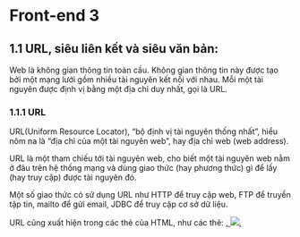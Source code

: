 # Front-end 3

## 1.1 URL, siêu liên kết và siêu văn bản:

Web là không gian thông tin toàn cầu. Không gian thông tin này được tạo bởi một mạng lưới gồm nhiều tài nguyên kết nối với nhau.
Mỗi một tài nguyên được định vị bằng một địa chỉ duy nhất, gọi là URL.

### 1.1.1 URL

URL(Uniform Resource Locator),  “bộ định vị tài nguyên thống nhất”, hiểu nôm na là “địa chỉ của một tài nguyên web”, hay địa chỉ web (web address).

URL là một tham chiếu tới tài nguyên web, 
cho biết một tài nguyên web nằm ở đâu trên hệ thống mạng 
và dùng giao thức (hay phương thức) gì để lấy (hay truy cập) được tài nguyên đó.

Một số giao thức có sử dụng URL như HTTP để truy cập web,
FTP để truyền tập tin, mailto để gửi email, JDBC để truy cập cơ sở dữ liệu.

URL cũng xuất hiện trong các thẻ của HTML, như các thẻ: <a href=URL>, <img src=URL>, <script src=URL>, <link href=URL>.

![image](https://blogger.googleusercontent.com/img/b/R29vZ2xl/AVvXsEhRmzNxBTrylqOwoQnfI3GQ-dM5NVu8LpZnd2NVQySzKNnBrlVMNDPHqkQlyJ8WkGPe1y5B9nEcWjXcEq4EjfU_BD6ALUOG-Vg1l7YXuM2k-34NLKIH2Jr04M2SEKApIDj7BaLQmclTV38/w400-h84/Dinh+dang+cua+URL+1.jpg)

- Scheme là giao thức được sử dụng để trao đổi thông tin giữa client và server. 
Một số scheme phổ biến: http, https, ftp, file, mailto, data, irc. 
Scheme được ngăn cách với các thành phần phía sau bằng dấu “://”.

- Domain (hay domain name) là tên miền của máy server, cũng được gọi là hostname.  
Máy tính của người dùng sẽ đổi tên miền này thành địa chỉ IP để nó có thể tìm thấy và giao tiếp với máy server.

- Port là cổng, được sử dụng để giao tiếp giữa client và server.
Trong giao thức HTTP nếu không chỉ định rõ, thì giá trị của port sẽ được ngầm hiểu là 80, giao thức HTTPS là 443.

- Path là đường dẫn (đường dẫn thư mục, đường dẫn tuyệt đối) của tài nguyên web trên máy server.
Đường dẫn luôn bắt đầu bằng dấu xuyệt (slash) (/),
có nghĩa là thư mục gốc, mỗi thư mục ngăn cách nhau bằng một dấu “/”.

- URL cũng có thể chứa chuỗi truy vấn hoặc một định danh.
Chuỗi truy vấn (query string) là chuỗi chứa các cặp key=value, nằm ngay sau dấu ?,
 Định danh vùng nội dung (fragment_id) là một vị trí trên một trang web,
 được đánh dấu bằng một cái tên cụ thể, ví dụ một vùng trên trang web có tên là #noi-dung.

![image](https://blogger.googleusercontent.com/img/b/R29vZ2xl/AVvXsEj5rhcl0AmAOB6JEIEfnA85OAJLR_X06W4EVdj4skbAwGxnTsrLTHdqrrjm7HSUjurIQ7TCRtkJBAbhImd75agr0_5lWuwujGws_RUVPFfZuOBGskVVnYf7qDegLgcIOmxY7lXFESPUrzQ/w400-h171/Vi+du+URL+2.jpg)

URL là tập con của URI, cộng đồng đang có xu hướng chuyển qua sử dụng URI thay cho URL. 
URI chính xác và tổng quát hơn URL. 
Tuy nhiên, nhiều người vẫn thích sử dụng khái niệm URL hơn. Bạn có thể sử dụng URL và URI thay thế cho nhau.

### 1.1.2 Giao thức File:

Vì URL là một tham chiếu tới tài nguyên web, trong trường hợp này là tham chiếu tới một trang web. URL cho biết vị trí của trang web trên hệ thống mạng và để lấy được trang web đó thì cần sử dụng giao thức gì. Vậy ở đây, trình duyệt đã không dùng giao thức HTTP, hoặc HTTPS để lấy nội dung trang web mà dùng giao thức File.

Giao thức File có tên đầy đủ là giao thức File URI, được đặc tả trong RFC 1630 và RFC 1738, sử dụng để truy cập và lấy về nội dung của thư mục hoặc tập tin bất kì.

**Cú pháp của giao thức File có dạng:**

file://host/path

**Trong đó:**

- host là tên của máy tính dạng FQDN (tên miền dạng đầy đủ)
- path là đường dẫn thư mục

Nếu tham số host không được cung cấp, giao thức File sẽ ngầm hiểu là truy cập tại máy tính cục bộ (“localhost”).

### 1.1.3 Siêu liên kết:

Siêu liên kết (hyperlink) hay liên kết (links) là một tham chiếu đến tài liệu, hoặc tài nguyên web, người dùng có thể bấm vào các liên kết này để mở nội dung được liên kết. Một liên kết có thể trỏ đến tài liệu khác hoặc một vị trí cụ thể bên trong tài liệu.

![image](https://blogger.googleusercontent.com/img/b/R29vZ2xl/AVvXsEhFl4fpzxGgyTD-G08H-LCO-4ihb1aMKhZxu6Q1ur6zBKW4ZbcLRcZ0mkwWpJKejonHETFFCekM1QzmcKehD8JQVyHO6yqRlwHau4xrRDryy0Fv4q1Sw3o0eA_-e3HNDTYBdTNSOisFGeA/w400-h204/Sieu+lien+ket+3.jpg)

### 1.1.4 Siêu văn bản:

Siêu văn bản (hypertext) là văn bản, được hiển thị trên màn hình máy tính hoặc các thiết bị điện tử khác, có chứa tham chiếu (liên kết) tới các văn bản khác.

Với văn bản thông thường, nội dung của văn bản được tổ chức theo kiểu tuần tự, nghĩa là bạn cần đọc theo thứ tự từ trước đến sau. Tuy nhiên, với siêu văn bản, nhờ các siêu liên kết bạn có thể đọc các nội dung không theo trình tự.

![image](https://blogger.googleusercontent.com/img/b/R29vZ2xl/AVvXsEg8UcR3T8PF-dzAaeyTOtTzT1CTmHfFK9wpXMFnChF-V4Nnqzt-k01xr0ffDzKNu05UPSe0qlOfi_VtoQ4SVkp-vb3esKqwJfW9Bg3ztq79C9o_1EKaMVzdv96_S-Ku_dEkfwEXhGX4FKY/w400-h259/Sieu+van+ban+4.jpg)

### 1.1.6 BT

* [**Bài tập 3**](https://dopaemon.github.io/HTML_ReLearn/B4_W3_BT3.html)

### 1.1.7 Câu hỏi ôn tập

**C1** A Uniform Resource Locator (URL) is a reference to a web resource that specifies its location on a computer network and a _______ for retrieving it.

*mechanism*

**C2** Các thành phần thường có trong một URL gồm?

*scheme, fragment_id, query_string, path, port, domain*

**C3** Khi mở tập tin C:\index.html bằng trình duyệt, giao thức trình duyệt đã sử dụng trong URL là?

*file*

**C4** Khi mở tập tin C:\index.html bằng trình duyệt, tại sao lại có ba dấu xuyệt (///) liền nhau?

*Do lược bỏ tên của máy tính (localhost)*

**C5** In computing, a hyperlink, or simply a link, is a ___________ to data that the user can follow by clicking or tapping. A hyperlink points to a whole document or to a specific element within a document.

*reference*

**C6** Hypertext is _______displayed on a computer display or other electronic devices with references (hyperlinks) to other text that the reader can immediately access. Hypertext documents are interconnected by hyperlinks, which are typically activated by a mouse click, keypress set, or screen touch. Apart from text, the term "hypertext" is also sometimes used to describe tables, images, and other presentational content formats with integrated hyperlinks.

*text*
